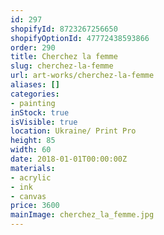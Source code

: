 ```yaml
---
id: 297
shopifyId: 8723267256650
shopifyOptionId: 47772438593866
order: 290
title: Cherchez la femme
slug: cherchez-la-femme
url: art-works/cherchez-la-femme
aliases: []
categories:
- painting
inStock: true
isVisible: true
location: Ukraine/ Print Pro
height: 85
width: 60
date: 2018-01-01T00:00:00Z
materials:
- acrylic
- ink
- canvas
price: 3600
mainImage: cherchez_la_femme.jpg
---
```

